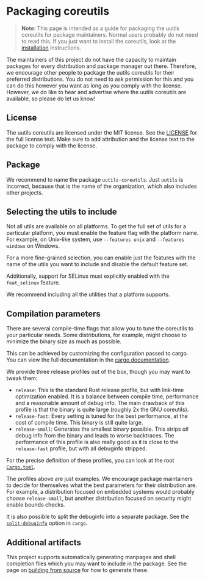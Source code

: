 # Packaging coreutils

<!-- spell-checker:ignore debuginfo manpages backtraces -->

> **Note**: This page is intended as a guide for packaging the uutils coreutils
> for package maintainers. Normal users probably do not need to read this. If you
> just want to install the coreutils, look at the
> [installation](installation.md) instructions.

The maintainers of this project do not have the capacity to maintain packages
for every distribution and package manager out there. Therefore, we encourage
other people to package the uutils coreutils for their preferred distributions.
You do not need to ask permission for this and you can do this however you want
as long as you comply with the license. However, we do like to hear and
advertise where the uutils coreutils are available, so please do let us know!

## License

The uutils coreutils are licensed under the MIT license. See the
[LICENSE](https://github.com/uutils/coreutils/blob/main/LICENSE) for the full
license text. Make sure to add attribution and the license text to the package
to comply with the license.

## Package

We recommend to name the package `uutils-coreutils`. Just `uutils` is incorrect,
because that is the name of the organization, which also includes other
projects.

## Selecting the utils to include

Not all utils are available on all platforms. To get the full set of utils for a
particular platform, you must enable the feature flag with the platform name.
For example, on Unix-like system, use `--features unix` and `--features windows`
on Windows.

For a more fine-grained selection, you can enable just the features with the
name of the utils you want to include and disable the default feature set.

Additionally, support for SELinux must explicitly enabled with the
`feat_selinux` feature.

We recommend including all the utilities that a platform supports.

## Compilation parameters

There are several compile-time flags that allow you to tune the coreutils to
your particular needs. Some distributions, for example, might choose to
minimize the binary size as much as possible.

This can be achieved by customizing the configuration passed to cargo. You can
view the full documentation in the
[cargo documentation](https://doc.rust-lang.org/cargo/reference/profiles.html).

We provide three release profiles out of the box, though you may want to tweak
them:

- `release`: This is the standard Rust release profile, but with link-time
  optimization enabled. It is a balance between compile time, performance and a
  reasonable amount of debug info. The main drawback of this profile is that the
  binary is quite large (roughly 2x the GNU coreutils).
- `release-fast`: Every setting is tuned for the best performance, at the cost
  of compile time. This binary is still quite large.
- `release-small`: Generates the smallest binary possible. This strips _all_
  debug info from the binary and leads to worse backtraces. The performance of
  this profile is also really good as it is close to the `release-fast` profile,
  but with all debuginfo stripped.

For the precise definition of these profiles, you can look at the root
[`Cargo.toml`](https://github.com/uutils/coreutils/blob/main/Cargo.toml).

The profiles above are just examples. We encourage package maintainers to decide
for themselves what the best parameters for their distribution are. For example,
a distribution focused on embedded systems would probably choose
`release-small`, but another distribution focused on security might enable
bounds checks.

It is also possible to split the debuginfo into a separate package. See the
[`split-debuginfo`](https://doc.rust-lang.org/cargo/reference/profiles.html#split-debuginfo)
option in `cargo`.

## Additional artifacts

This project supports automatically generating manpages and shell completion
files which you may want to include in the package. See the page on
[building from source](build.md) for how to generate these.
